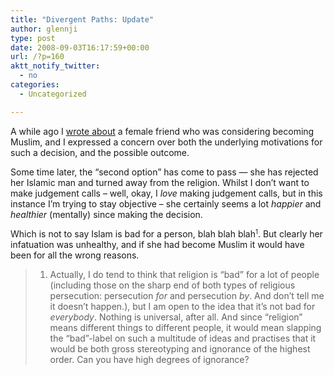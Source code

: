 ```yaml
---
title: "Divergent Paths: Update"
author: glennji
type: post
date: 2008-09-03T16:17:59+00:00
url: /?p=160
aktt_notify_twitter:
  - no
categories:
  - Uncategorized

---
```

A while ago I [wrote about][1] a female friend who was considering becoming Muslim, and I expressed a concern over both the underlying motivations for such a decision, and the possible outcome.
  
Some time later, the &#8220;second option&#8221; has come to pass &#8212; she has rejected her Islamic man and turned away from the religion. Whilst I don&#8217;t want to make judgement calls &#8211; well, okay, I _love_ making judgement calls, but in this instance I&#8217;m trying to stay objective &#8211; she certainly seems a lot _happier_ and _healthier_ (mentally) since making the decision.
  
Which is not to say Islam is bad for a person, blah blah blah<small><sup>1</sup></small>. But clearly her infatuation was unhealthy, and if she had become Muslim it would have been for all the wrong reasons.

> 1. Actually, I do tend to think that religion is &#8220;bad&#8221; for a lot of people (including those on the sharp end of both types of religious persecution: persecution _for_ and persecution _by_. And don&#8217;t tell me it doesn&#8217;t happen.), but I am open to the idea that it&#8217;s not bad for _everybody_. Nothing is universal, after all. And since &#8220;religion&#8221; means different things to different people, it would mean slapping the &#8220;bad&#8221;-label on such a multitude of ideas and practises that it would be both gross stereotyping and ignorance of the highest order. Can you have high degrees of ignorance?

 [1]: http://glennji.org/content/divergent-paths
